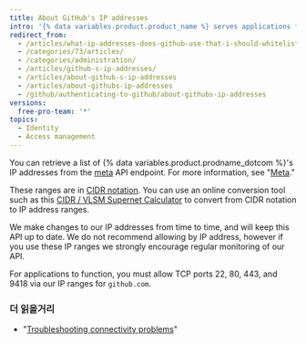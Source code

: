 ```yaml
---
title: About GitHub's IP addresses
intro: '{% data variables.product.product_name %} serves applications from multiple IP address ranges, which are available using the API.'
redirect_from:
  - /articles/what-ip-addresses-does-github-use-that-i-should-whitelist/
  - /categories/73/articles/
  - /categories/administration/
  - /articles/github-s-ip-addresses/
  - /articles/about-github-s-ip-addresses
  - /articles/about-githubs-ip-addresses
  - /github/authenticating-to-github/about-githubs-ip-addresses
versions:
  free-pro-team: '*'
topics:
  - Identity
  - Access management
---
```


You can retrieve a list of {% data variables.product.prodname_dotcom %}'s IP addresses from the [meta](https://api.github.com/meta) API endpoint. For more information, see "[Meta](/rest/reference/meta)."

These ranges are in [CIDR notation](https://en.wikipedia.org/wiki/Classless_Inter-Domain_Routing#CIDR_notation). You can use an online conversion tool such as this  [CIDR / VLSM Supernet Calculator](http://www.subnet-calculator.com/cidr.php) to convert from CIDR notation to IP address ranges.

We make changes to our IP addresses from time to time, and will keep this API up to date. We do not recommend allowing by IP address, however if you use these IP ranges we strongly encourage regular monitoring of our API.

For applications to function, you must allow TCP ports 22, 80, 443, and 9418 via our IP ranges for `github.com`.

### 더 읽을거리

- "[Troubleshooting connectivity problems](/articles/troubleshooting-connectivity-problems)"
